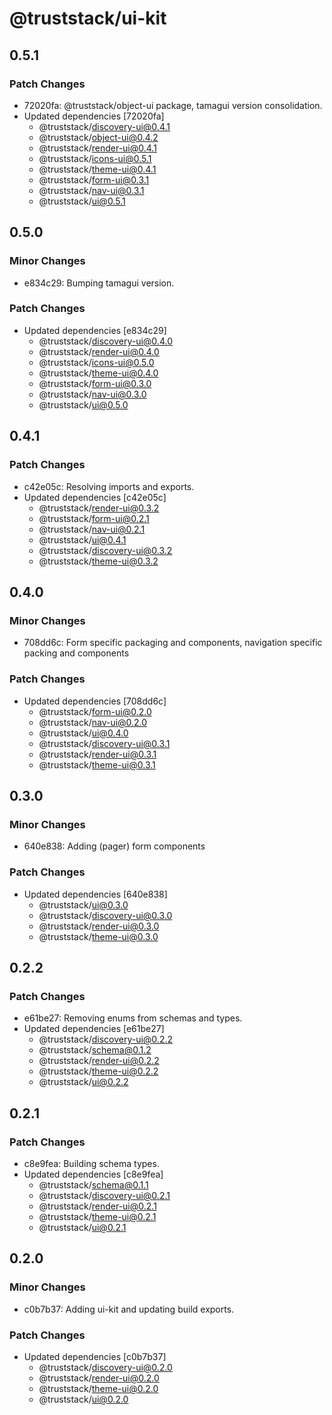 # @truststack/ui-kit

## 0.5.1

### Patch Changes

- 72020fa: @truststack/object-ui package, tamagui version consolidation.
- Updated dependencies [72020fa]
  - @truststack/discovery-ui@0.4.1
  - @truststack/object-ui@0.4.2
  - @truststack/render-ui@0.4.1
  - @truststack/icons-ui@0.5.1
  - @truststack/theme-ui@0.4.1
  - @truststack/form-ui@0.3.1
  - @truststack/nav-ui@0.3.1
  - @truststack/ui@0.5.1

## 0.5.0

### Minor Changes

- e834c29: Bumping tamagui version.

### Patch Changes

- Updated dependencies [e834c29]
  - @truststack/discovery-ui@0.4.0
  - @truststack/render-ui@0.4.0
  - @truststack/icons-ui@0.5.0
  - @truststack/theme-ui@0.4.0
  - @truststack/form-ui@0.3.0
  - @truststack/nav-ui@0.3.0
  - @truststack/ui@0.5.0

## 0.4.1

### Patch Changes

- c42e05c: Resolving imports and exports.
- Updated dependencies [c42e05c]
  - @truststack/render-ui@0.3.2
  - @truststack/form-ui@0.2.1
  - @truststack/nav-ui@0.2.1
  - @truststack/ui@0.4.1
  - @truststack/discovery-ui@0.3.2
  - @truststack/theme-ui@0.3.2

## 0.4.0

### Minor Changes

- 708dd6c: Form specific packaging and components, navigation specific packing and components

### Patch Changes

- Updated dependencies [708dd6c]
  - @truststack/form-ui@0.2.0
  - @truststack/nav-ui@0.2.0
  - @truststack/ui@0.4.0
  - @truststack/discovery-ui@0.3.1
  - @truststack/render-ui@0.3.1
  - @truststack/theme-ui@0.3.1

## 0.3.0

### Minor Changes

- 640e838: Adding (pager) form components

### Patch Changes

- Updated dependencies [640e838]
  - @truststack/ui@0.3.0
  - @truststack/discovery-ui@0.3.0
  - @truststack/render-ui@0.3.0
  - @truststack/theme-ui@0.3.0

## 0.2.2

### Patch Changes

- e61be27: Removing enums from schemas and types.
- Updated dependencies [e61be27]
  - @truststack/discovery-ui@0.2.2
  - @truststack/schema@0.1.2
  - @truststack/render-ui@0.2.2
  - @truststack/theme-ui@0.2.2
  - @truststack/ui@0.2.2

## 0.2.1

### Patch Changes

- c8e9fea: Building schema types.
- Updated dependencies [c8e9fea]
  - @truststack/schema@0.1.1
  - @truststack/discovery-ui@0.2.1
  - @truststack/render-ui@0.2.1
  - @truststack/theme-ui@0.2.1
  - @truststack/ui@0.2.1

## 0.2.0

### Minor Changes

- c0b7b37: Adding ui-kit and updating build exports.

### Patch Changes

- Updated dependencies [c0b7b37]
  - @truststack/discovery-ui@0.2.0
  - @truststack/render-ui@0.2.0
  - @truststack/theme-ui@0.2.0
  - @truststack/ui@0.2.0
